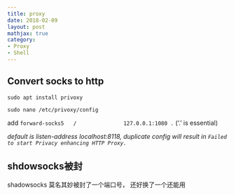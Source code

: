 ```yaml
---
title: proxy
date: 2018-02-09
layout: post
mathjax: true
category:
- Proxy
- Shell
---
```

## Convert socks to http

`sudo apt install privoxy`

`sudo nano /etc/privoxy/config`

add `forward-socks5   /               127.0.0.1:1080 .` (‘.’ is essential)

*default is listen-address localhost:8118, duplicate config will result in `Failed to start Privacy enhancing HTTP Proxy.`*

## shdowsocks被封

shadowsocks 莫名其妙被封了一个端口号， 还好换了一个还能用